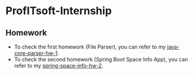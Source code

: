 # ProfITsoft-Internship

## Homework

- To check the first homework (File Parser), you can refer to my [java-core-parser-hw-1](java-core-parser-hw-1).
- To check the second homework (Spring Boot Space Info App), you can refer to my [spring-space-info-hw-2](spring-space-info-hw-2).
